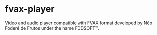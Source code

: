 # fvax-player
Video and audio player compatible with FVAX format developed by Néo Foderé de Frutos under the name FODSOFT™.
